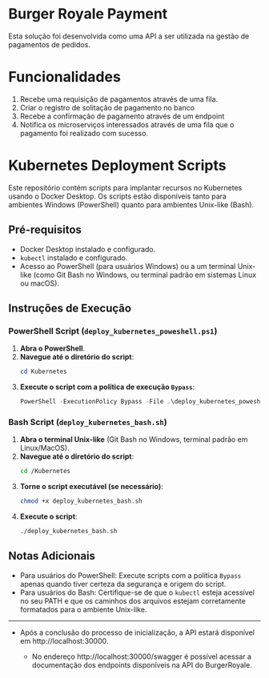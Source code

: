 # Burger Royale Payment

Esta solução foi desenvolvida como uma API a ser utilizada na gestão de pagamentos de pedidos.

# Funcionalidades

1. Recebe uma requisição de pagamentos através de uma fila.
2. Criar o registro de solitação de pagamento no banco
3. Recebe a confirmação de pagamento através de um endpoint
4. Notifica os microserviços interessados através de uma fila que o pagamento foi realizado com sucesso. 

# Kubernetes Deployment Scripts

Este repositório contém scripts para implantar recursos no Kubernetes usando o Docker Desktop.
Os scripts estão disponíveis tanto para ambientes Windows (PowerShell) quanto para ambientes Unix-like (Bash).

## Pré-requisitos

- Docker Desktop instalado e configurado.
- `kubectl` instalado e configurado.
- Acesso ao PowerShell (para usuários Windows) ou a um terminal Unix-like (como Git Bash no Windows, ou terminal padrão em sistemas Linux ou macOS).

## Instruções de Execução

### PowerShell Script (`deploy_kubernetes_poweshell.ps1`)

1. **Abra o PowerShell**.
2. **Navegue até o diretório do script**:
   ```powershell
   cd Kubernetes
   ```
3. **Execute o script com a política de execução `Bypass`**:
   ```powershell
   PowerShell -ExecutionPolicy Bypass -File .\deploy_kubernetes_poweshell.ps1
   ```

### Bash Script (`deploy_kubernetes_bash.sh`)

1. **Abra o terminal Unix-like** (Git Bash no Windows, terminal padrão em Linux/MacOS).
2. **Navegue até o diretório do script**:
   ```bash
   cd /Kubernetes
   ```
3. **Torne o script executável (se necessário)**:
   ```bash
   chmod +x deploy_kubernetes_bash.sh
   ```
4. **Execute o script**:
   ```bash
   ./deploy_kubernetes_bash.sh
   ```

## Notas Adicionais

- Para usuários do PowerShell: Execute scripts com a política `Bypass` apenas quando tiver certeza da segurança e origem do script.
- Para usuários do Bash: Certifique-se de que o `kubectl` esteja acessível no seu PATH e que os caminhos dos arquivos estejam corretamente formatados para o ambiente Unix-like.

_________________________________________________

- Após a conclusão do processo de inicialização, a API estará disponível em http://localhost:30000. 

    - No endereço http://localhost:30000/swagger é possível acessar a documentação dos endpoints disponíveis na API do BurgerRoyale.